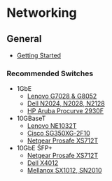 # Networking

## General
* [Getting Started](resources/networking/networking-guide.pdf)

### Recommended Switches
* 1GbE
  * [Lenovo G7028 & G8052](resources/networking/lenovo-G7028-G8052.pdf)
  * [Dell N2024, N2028, N2128](resources/networking/dell-N2024-N2028-N2128.pdf)
  * [HP Aruba Procurve 2930F](resources/networking/hp-2930F.pdf)
* 10GBaseT
  * [Lenovo NE1032T](resources/networking/lenovo-NE1032T.pdf)
  * [Cisco SG350XG-2F10](resources/networking/cisco-SG350XG.pdf)
  * [Netgear Prosafe XS712T](resources/networking/netgear-XS712T.pdf)
* 10GbE SFP+
  * [Netgear Prosafe XS712T](resources/networking/netgear-XS712T.pdf)
  * [Dell X4012](resources/networking/dell-X4012.pdf)
  * [Mellanox SX1012, SN2010](resources/networking/mellanox-SX1012-SN2010.pdf)